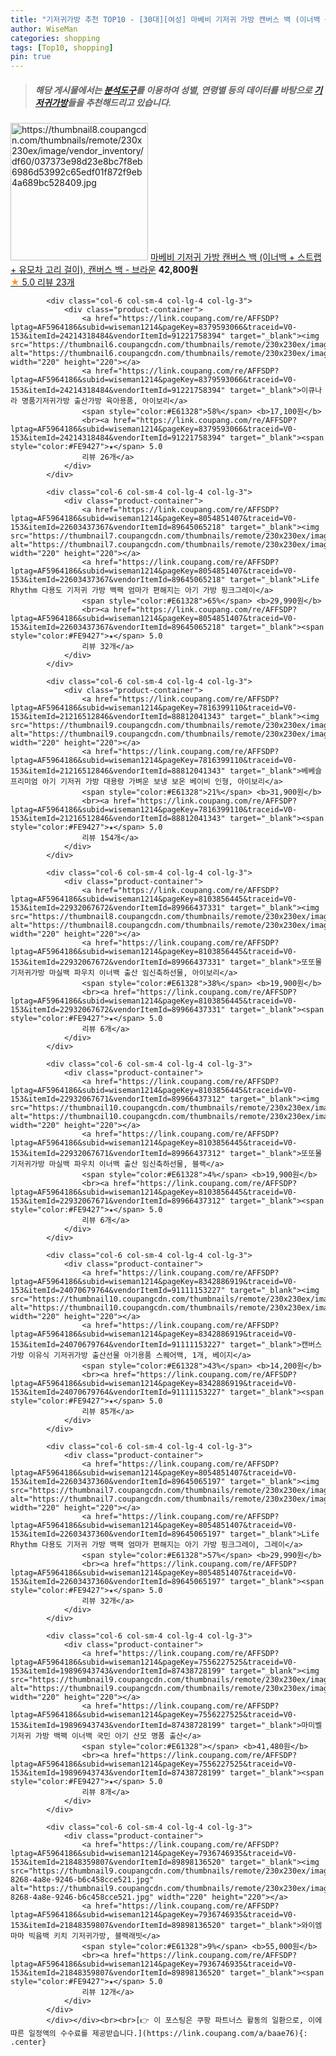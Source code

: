 ```yaml
---
title: "기저귀가방 추천 TOP10 - [30대][여성] 마베비 기저귀 가방 캔버스 백 (이너백 + 스트랩 + 유모차 고리 걸이), 캔버스 백 - 브라운"
author: WiseMan
categories: shopping
tags: [Top10, shopping]
pin: true
---
```


> ##### 해당 게시물에서는 [**분석도구**](https://itemscout.io/)를 이용하여 **성별**, **연령별** 등의 데이터를 바탕으로 [**기저귀가방**](https://link.coupang.com/a/baae76)들을 추천해드리고 있습니다.
<div class="container"><div class="row">
            <div class="col-6 col-sm-4 col-lg-4 col-lg-3">
                <div class="product-container">
                    <a href="https://link.coupang.com/re/AFFSDP?lptag=AF5964186&subid=wiseman1214&pageKey=8342897146&traceid=V0-153&itemId=23379531889&vendorItemId=90409584829" target="_blank"><img src="https://thumbnail8.coupangcdn.com/thumbnails/remote/230x230ex/image/vendor_inventory/df60/037373e98d23e8bc7f8eb6986d53992c65edf01f872f9eb4a689bc528409.jpg" alt="https://thumbnail8.coupangcdn.com/thumbnails/remote/230x230ex/image/vendor_inventory/df60/037373e98d23e8bc7f8eb6986d53992c65edf01f872f9eb4a689bc528409.jpg" width="220" height="220"></a>
                    <a href="https://link.coupang.com/re/AFFSDP?lptag=AF5964186&subid=wiseman1214&pageKey=8342897146&traceid=V0-153&itemId=23379531889&vendorItemId=90409584829" target="_blank">마베비 기저귀 가방 캔버스 백 (이너백 + 스트랩 + 유모차 고리 걸이), 캔버스 백 - 브라운</a>
                    <span style="color:#E61328"></span> <b>42,800원</b>
                    <br><a href="https://link.coupang.com/re/AFFSDP?lptag=AF5964186&subid=wiseman1214&pageKey=8342897146&traceid=V0-153&itemId=23379531889&vendorItemId=90409584829" target="_blank"><span style="color:#FE9427">★</span> 5.0
                    리뷰 23개</a>
                </div>
            </div>
            
            <div class="col-6 col-sm-4 col-lg-4 col-lg-3">
                <div class="product-container">
                    <a href="https://link.coupang.com/re/AFFSDP?lptag=AF5964186&subid=wiseman1214&pageKey=8379593066&traceid=V0-153&itemId=24214318484&vendorItemId=91221758394" target="_blank"><img src="https://thumbnail6.coupangcdn.com/thumbnails/remote/230x230ex/image/vendor_inventory/6133/b576199e4e7cbba06f6ef246b6ca02f3e648b2472394154f6b7a921926fb.jpg" alt="https://thumbnail6.coupangcdn.com/thumbnails/remote/230x230ex/image/vendor_inventory/6133/b576199e4e7cbba06f6ef246b6ca02f3e648b2472394154f6b7a921926fb.jpg" width="220" height="220"></a>
                    <a href="https://link.coupang.com/re/AFFSDP?lptag=AF5964186&subid=wiseman1214&pageKey=8379593066&traceid=V0-153&itemId=24214318484&vendorItemId=91221758394" target="_blank">이큐나라 명품기저귀가방 출산가방 육아용품, 아이보리</a>
                    <span style="color:#E61328">58%</span> <b>17,100원</b>
                    <br><a href="https://link.coupang.com/re/AFFSDP?lptag=AF5964186&subid=wiseman1214&pageKey=8379593066&traceid=V0-153&itemId=24214318484&vendorItemId=91221758394" target="_blank"><span style="color:#FE9427">★</span> 5.0
                    리뷰 26개</a>
                </div>
            </div>
            
            <div class="col-6 col-sm-4 col-lg-4 col-lg-3">
                <div class="product-container">
                    <a href="https://link.coupang.com/re/AFFSDP?lptag=AF5964186&subid=wiseman1214&pageKey=8054851407&traceid=V0-153&itemId=22603437367&vendorItemId=89645065218" target="_blank"><img src="https://thumbnail7.coupangcdn.com/thumbnails/remote/230x230ex/image/vendor_inventory/3faf/b1eb72fbfd7a441094df3617b3adaa04e5d020bec4caae3b04c51496d627.jpg" alt="https://thumbnail7.coupangcdn.com/thumbnails/remote/230x230ex/image/vendor_inventory/3faf/b1eb72fbfd7a441094df3617b3adaa04e5d020bec4caae3b04c51496d627.jpg" width="220" height="220"></a>
                    <a href="https://link.coupang.com/re/AFFSDP?lptag=AF5964186&subid=wiseman1214&pageKey=8054851407&traceid=V0-153&itemId=22603437367&vendorItemId=89645065218" target="_blank">Life Rhythm 다용도 기저귀 가방 백팩 엄마가 편해지는 아기 가방 핑크그레이</a>
                    <span style="color:#E61328">65%</span> <b>29,990원</b>
                    <br><a href="https://link.coupang.com/re/AFFSDP?lptag=AF5964186&subid=wiseman1214&pageKey=8054851407&traceid=V0-153&itemId=22603437367&vendorItemId=89645065218" target="_blank"><span style="color:#FE9427">★</span> 5.0
                    리뷰 32개</a>
                </div>
            </div>
            
            <div class="col-6 col-sm-4 col-lg-4 col-lg-3">
                <div class="product-container">
                    <a href="https://link.coupang.com/re/AFFSDP?lptag=AF5964186&subid=wiseman1214&pageKey=7816399110&traceid=V0-153&itemId=21216512846&vendorItemId=88812041343" target="_blank"><img src="https://thumbnail9.coupangcdn.com/thumbnails/remote/230x230ex/image/vendor_inventory/9dbc/f1195689b2290fdfd38e935374742412afb40d9892551763f92796e03599.png" alt="https://thumbnail9.coupangcdn.com/thumbnails/remote/230x230ex/image/vendor_inventory/9dbc/f1195689b2290fdfd38e935374742412afb40d9892551763f92796e03599.png" width="220" height="220"></a>
                    <a href="https://link.coupang.com/re/AFFSDP?lptag=AF5964186&subid=wiseman1214&pageKey=7816399110&traceid=V0-153&itemId=21216512846&vendorItemId=88812041343" target="_blank">베베슬 프리미엄 아기 기저귀 가방 대용량 가벼운 보냉 보온 베이비 인형, 아이보리</a>
                    <span style="color:#E61328">21%</span> <b>31,900원</b>
                    <br><a href="https://link.coupang.com/re/AFFSDP?lptag=AF5964186&subid=wiseman1214&pageKey=7816399110&traceid=V0-153&itemId=21216512846&vendorItemId=88812041343" target="_blank"><span style="color:#FE9427">★</span> 5.0
                    리뷰 154개</a>
                </div>
            </div>
            
            <div class="col-6 col-sm-4 col-lg-4 col-lg-3">
                <div class="product-container">
                    <a href="https://link.coupang.com/re/AFFSDP?lptag=AF5964186&subid=wiseman1214&pageKey=8103856445&traceid=V0-153&itemId=22932067672&vendorItemId=89966437331" target="_blank"><img src="https://thumbnail8.coupangcdn.com/thumbnails/remote/230x230ex/image/vendor_inventory/7b38/209234a96b3b2291be88cd707ed104ec48aec8270d3c9bd9b569fd8b73c5.jpg" alt="https://thumbnail8.coupangcdn.com/thumbnails/remote/230x230ex/image/vendor_inventory/7b38/209234a96b3b2291be88cd707ed104ec48aec8270d3c9bd9b569fd8b73c5.jpg" width="220" height="220"></a>
                    <a href="https://link.coupang.com/re/AFFSDP?lptag=AF5964186&subid=wiseman1214&pageKey=8103856445&traceid=V0-153&itemId=22932067672&vendorItemId=89966437331" target="_blank">또또몰 기저귀가방 마실백 파우치 이너백 출산 임신축하선물, 아이보리</a>
                    <span style="color:#E61328">38%</span> <b>19,900원</b>
                    <br><a href="https://link.coupang.com/re/AFFSDP?lptag=AF5964186&subid=wiseman1214&pageKey=8103856445&traceid=V0-153&itemId=22932067672&vendorItemId=89966437331" target="_blank"><span style="color:#FE9427">★</span> 5.0
                    리뷰 6개</a>
                </div>
            </div>
            
            <div class="col-6 col-sm-4 col-lg-4 col-lg-3">
                <div class="product-container">
                    <a href="https://link.coupang.com/re/AFFSDP?lptag=AF5964186&subid=wiseman1214&pageKey=8103856445&traceid=V0-153&itemId=22932067671&vendorItemId=89966437312" target="_blank"><img src="https://thumbnail10.coupangcdn.com/thumbnails/remote/230x230ex/image/vendor_inventory/43ad/6591e7cf11fbe5e4c7b662dab76099f99427f825c738ea36fa12f945e63d.jpg" alt="https://thumbnail10.coupangcdn.com/thumbnails/remote/230x230ex/image/vendor_inventory/43ad/6591e7cf11fbe5e4c7b662dab76099f99427f825c738ea36fa12f945e63d.jpg" width="220" height="220"></a>
                    <a href="https://link.coupang.com/re/AFFSDP?lptag=AF5964186&subid=wiseman1214&pageKey=8103856445&traceid=V0-153&itemId=22932067671&vendorItemId=89966437312" target="_blank">또또몰 기저귀가방 마실백 파우치 이너백 출산 임신축하선물, 블랙</a>
                    <span style="color:#E61328">4%</span> <b>19,900원</b>
                    <br><a href="https://link.coupang.com/re/AFFSDP?lptag=AF5964186&subid=wiseman1214&pageKey=8103856445&traceid=V0-153&itemId=22932067671&vendorItemId=89966437312" target="_blank"><span style="color:#FE9427">★</span> 5.0
                    리뷰 6개</a>
                </div>
            </div>
            
            <div class="col-6 col-sm-4 col-lg-4 col-lg-3">
                <div class="product-container">
                    <a href="https://link.coupang.com/re/AFFSDP?lptag=AF5964186&subid=wiseman1214&pageKey=8342886919&traceid=V0-153&itemId=24070679764&vendorItemId=91111153227" target="_blank"><img src="https://thumbnail10.coupangcdn.com/thumbnails/remote/230x230ex/image/vendor_inventory/7b4c/68ebfd9e0cbd97d45c96208d2b5a362fddf2d69ae82092d04988741e2e51.jpg" alt="https://thumbnail10.coupangcdn.com/thumbnails/remote/230x230ex/image/vendor_inventory/7b4c/68ebfd9e0cbd97d45c96208d2b5a362fddf2d69ae82092d04988741e2e51.jpg" width="220" height="220"></a>
                    <a href="https://link.coupang.com/re/AFFSDP?lptag=AF5964186&subid=wiseman1214&pageKey=8342886919&traceid=V0-153&itemId=24070679764&vendorItemId=91111153227" target="_blank">캔버스가방 이유식 기저귀가방 출산선물 아기용품 스퀘어백, 1개, 베이지</a>
                    <span style="color:#E61328">43%</span> <b>14,200원</b>
                    <br><a href="https://link.coupang.com/re/AFFSDP?lptag=AF5964186&subid=wiseman1214&pageKey=8342886919&traceid=V0-153&itemId=24070679764&vendorItemId=91111153227" target="_blank"><span style="color:#FE9427">★</span> 5.0
                    리뷰 85개</a>
                </div>
            </div>
            
            <div class="col-6 col-sm-4 col-lg-4 col-lg-3">
                <div class="product-container">
                    <a href="https://link.coupang.com/re/AFFSDP?lptag=AF5964186&subid=wiseman1214&pageKey=8054851407&traceid=V0-153&itemId=22603437360&vendorItemId=89645065197" target="_blank"><img src="https://thumbnail7.coupangcdn.com/thumbnails/remote/230x230ex/image/vendor_inventory/3faf/b1eb72fbfd7a441094df3617b3adaa04e5d020bec4caae3b04c51496d627.jpg" alt="https://thumbnail7.coupangcdn.com/thumbnails/remote/230x230ex/image/vendor_inventory/3faf/b1eb72fbfd7a441094df3617b3adaa04e5d020bec4caae3b04c51496d627.jpg" width="220" height="220"></a>
                    <a href="https://link.coupang.com/re/AFFSDP?lptag=AF5964186&subid=wiseman1214&pageKey=8054851407&traceid=V0-153&itemId=22603437360&vendorItemId=89645065197" target="_blank">Life Rhythm 다용도 기저귀 가방 백팩 엄마가 편해지는 아기 가방 핑크그레이, 그레이</a>
                    <span style="color:#E61328">57%</span> <b>29,990원</b>
                    <br><a href="https://link.coupang.com/re/AFFSDP?lptag=AF5964186&subid=wiseman1214&pageKey=8054851407&traceid=V0-153&itemId=22603437360&vendorItemId=89645065197" target="_blank"><span style="color:#FE9427">★</span> 5.0
                    리뷰 32개</a>
                </div>
            </div>
            
            <div class="col-6 col-sm-4 col-lg-4 col-lg-3">
                <div class="product-container">
                    <a href="https://link.coupang.com/re/AFFSDP?lptag=AF5964186&subid=wiseman1214&pageKey=7556227525&traceid=V0-153&itemId=19896943743&vendorItemId=87438728199" target="_blank"><img src="https://thumbnail9.coupangcdn.com/thumbnails/remote/230x230ex/image/vendor_inventory/8071/1995eedf5fcaacfe30bac1524d5188f8dc726356bec40f15370975687ff6.jpg" alt="https://thumbnail9.coupangcdn.com/thumbnails/remote/230x230ex/image/vendor_inventory/8071/1995eedf5fcaacfe30bac1524d5188f8dc726356bec40f15370975687ff6.jpg" width="220" height="220"></a>
                    <a href="https://link.coupang.com/re/AFFSDP?lptag=AF5964186&subid=wiseman1214&pageKey=7556227525&traceid=V0-153&itemId=19896943743&vendorItemId=87438728199" target="_blank">마미벨 기저귀 가방 백팩 이너백 국민 아기 산모 명품 출산</a>
                    <span style="color:#E61328"></span> <b>41,480원</b>
                    <br><a href="https://link.coupang.com/re/AFFSDP?lptag=AF5964186&subid=wiseman1214&pageKey=7556227525&traceid=V0-153&itemId=19896943743&vendorItemId=87438728199" target="_blank"><span style="color:#FE9427">★</span> 5.0
                    리뷰 8개</a>
                </div>
            </div>
            
            <div class="col-6 col-sm-4 col-lg-4 col-lg-3">
                <div class="product-container">
                    <a href="https://link.coupang.com/re/AFFSDP?lptag=AF5964186&subid=wiseman1214&pageKey=7936746935&traceid=V0-153&itemId=21848359807&vendorItemId=89898136520" target="_blank"><img src="https://thumbnail9.coupangcdn.com/thumbnails/remote/230x230ex/image/retail/images/2024/05/11/15/6/af6788f1-8268-4a8e-9246-b6c458cce521.jpg" alt="https://thumbnail9.coupangcdn.com/thumbnails/remote/230x230ex/image/retail/images/2024/05/11/15/6/af6788f1-8268-4a8e-9246-b6c458cce521.jpg" width="220" height="220"></a>
                    <a href="https://link.coupang.com/re/AFFSDP?lptag=AF5964186&subid=wiseman1214&pageKey=7936746935&traceid=V0-153&itemId=21848359807&vendorItemId=89898136520" target="_blank">와이엠마마 빅윰백 키치 기저귀가방, 블랙래빗</a>
                    <span style="color:#E61328">9%</span> <b>55,000원</b>
                    <br><a href="https://link.coupang.com/re/AFFSDP?lptag=AF5964186&subid=wiseman1214&pageKey=7936746935&traceid=V0-153&itemId=21848359807&vendorItemId=89898136520" target="_blank"><span style="color:#FE9427">★</span> 5.0
                    리뷰 12개</a>
                </div>
            </div>
            </div></div><br><br>[👉 이 포스팅은 쿠팡 파트너스 활동의 일환으로, 이에 따른 일정액의 수수료를 제공받습니다.](https://link.coupang.com/a/baae76){: .center}